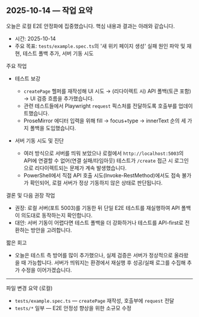 ## 2025-10-14 — 작업 요약

오늘은 로컬 E2E 안정화에 집중했습니다. 핵심 내용과 결과는 아래와 같습니다.

- 시간: 2025-10-14
- 주요 목표: `tests/example.spec.ts`의 '새 위키 페이지 생성' 실패 원인 파악 및 재현, 테스트 폴백 추가, 서버 기동 시도

주요 작업

- 테스트 보강
  - `createPage` 헬퍼를 재작성해 UI 시도 → (리다이렉트 시) API 폴백(토큰 포함) → UI 검증 흐름을 추가했습니다.
  - 관련 테스트들에서 Playwright `request` 픽스처를 전달하도록 호출부를 업데이트했습니다.
  - ProseMirror 에디터 입력을 위해 fill → focus+type → innerText 순의 세 가지 폴백을 도입했습니다.

- 서버 기동 시도 및 진단
  - 여러 방식으로 서버를 띄워 보았으나 로컬에서 `http://localhost:5003`의 API에 연결할 수 없어(연결 실패/타임아웃) 테스트가 `/create` 접근 시 로그인으로 리다이렉트되는 문제가 계속 발생했습니다.
  - PowerShell에서 직접 API 호출 시도(Invoke-RestMethod)에서도 접속 불가가 확인되어, 로컬 서버가 정상 기동하지 않은 상태로 판단됩니다.

결론 및 다음 권장 작업

- 권장: 로컬 서버(포트 5003)를 기동한 뒤 단일 E2E 테스트를 재실행하여 API 폴백이 의도대로 동작하는지 확인합니다.
- 대안: 서버 기동이 어렵다면 테스트 폴백을 더 강화하거나 테스트를 API-first로 전환하는 방안을 고려합니다.

짧은 회고

- 오늘은 테스트 측 방어를 많이 추가했으나, 실제 검증은 서버가 정상적으로 올라왔을 때 가능합니다. 서버가 띄워지는 환경에서 재실행 후 성공/실패 로그를 수집해 추가 수정을 이어가겠습니다.

---

파일 변경 요약 (로컬)

- `tests/example.spec.ts` — `createPage` 재작성, 호출부에 `request` 전달
- `tests/*` 일부 — E2E 안정성 향상을 위한 소규모 수정
